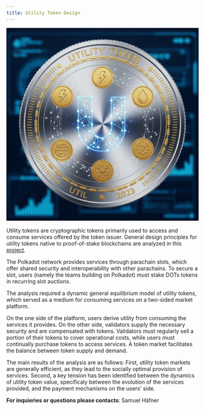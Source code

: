```yaml
---
title: Utility Token Design
---
```


![](utility-token.jpeg)


Utility tokens are cryptographic tokens primarily used to access and consume services offered by the token issuer. General design principles for utility tokens native to proof-of-stake blockchains are analyzed in this [project](https://papers.ssrn.com/sol3/papers.cfm?abstract_id=3954773).  

The Polkadot network provides services through parachain slots, which offer shared security and interoperability with other parachains. To secure a slot, users (namely the teams building on Polkadot) must stake DOTs tokens in recurring slot auctions.  

The analysis required a dynamic general equilibrium model of utility tokens, which served as a medium for consuming services on a two-sided market platform.

On the one side of the platform, users derive utility from consuming the services it provides. On the other side, validators supply the necessary security and are compensated with tokens. Validators must regularly sell a portion of their tokens to cover operational costs, while users must continually purchase tokens to access services. A token market facilitates the balance between token supply and demand.

The main results of the analysis are as follows: First, utility token markets are generally efficient, as they lead to the socially optimal provision of services. Second, a key tension has been identified between the dynamics of utility token value, specificaly between the evolution of the services provided, and the payment mechanisms on the users’ side. 

**For inquieries or questions please contacts**: Samuel Häfner

